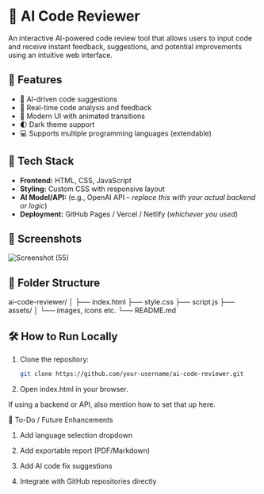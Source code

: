 # 🤖 AI Code Reviewer

An interactive AI-powered code review tool that allows users to input code and receive instant feedback, suggestions, and potential improvements using an intuitive web interface.

## 🚀 Features

- 💬 AI-driven code suggestions
- 📄 Real-time code analysis and feedback
- 🎨 Modern UI with animated transitions
- 🌓 Dark theme support
- 💻 Supports multiple programming languages (extendable)

## 🧰 Tech Stack

- **Frontend:** HTML, CSS, JavaScript
- **Styling:** Custom CSS with responsive layout
- **AI Model/API:** (e.g., OpenAI API – *replace this with your actual backend or logic*)
- **Deployment:** GitHub Pages / Vercel / Netlify (*whichever you used*)

## 📸 Screenshots

![Screenshot (55)](https://github.com/user-attachments/assets/5fe8a0da-d28a-4816-9dcc-d3404d25bcbd)


## 📁 Folder Structure

ai-code-reviewer/ │ ├── index.html ├── style.css ├── script.js ├── assets/ │ └── images, icons etc. └── README.md

## 🛠️ How to Run Locally

1. Clone the repository:
   ```bash
   git clone https://github.com/your-username/ai-code-reviewer.git
2. Open index.html in your browser.

If using a backend or API, also mention how to set that up here.

📌 To-Do / Future Enhancements
 1. Add language selection dropdown
 2. Add exportable report (PDF/Markdown)

 3. Add AI code fix suggestions

 4. Integrate with GitHub repositories directly
